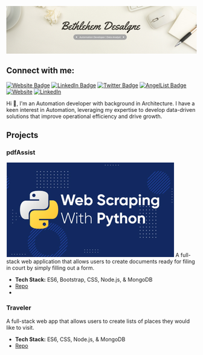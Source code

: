 ![Cover Image](https://github.com/BethlehemDesalgne/bethlehemdesalgne/blob/main/images/Cream%20Minimalist%20Corporate%20Personal%20Profile%20LinkedIn%20Banner.png)




## Connect with me:
[![Website Badge](https://img.shields.io/badge/-website-blue)](Your-website-url)
[![LinkedIn Badge](https://img.shields.io/badge/-LinkedIn-blue)](Your-LinkedIn-url)
[![Twitter Badge](https://img.shields.io/badge/-Twitter-blue)](Your-Twitter-url)
[![AngelList Badge](https://img.shields.io/badge/-AngelList-blue)](Your-AngelList-url)
[![Website](url-to-website-icon)](your-website-url)
[![LinkedIn](url-to-linkedin-icon)](your-linkedin-url)


Hi 👋, I'm an Automation developer with background in Architecture. I have a keen interest in Automation, leveraging my expertise to develop data-driven solutions that improve operational efficiency and drive growth. 


## Projects

### pdfAssist
![pdfAssist Screenshot](https://github.com/BethlehemDesalgne/Browser-Automation-Web-Scraping-Craigslist/blob/main/images/IMAGES.png)
A full-stack web application that allows users to create documents ready for filing in court by simply filling out a form.
- **Tech Stack:** ES6, Bootstrap, CSS, Node.js, & MongoDB
- [Repo](https://github.com/BethlehemDesalgne/Browser-Automation-Web-Scraping-Craigslist)
- 

### Traveler
A full-stack web app that allows users to create lists of places they would like to visit.
- **Tech Stack:** ES6, CSS, Node.js, & MongoDB
- [Repo](link-to-repo)

<!-- You can add more projects here -->

